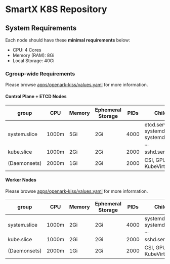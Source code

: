 # SmartX K8S Repository

## System Requirements

Each node should have these **minimal requirements** below:

- CPU: 4 Cores
- Memory (RAM): 8Gi
- Local Storage: 40Gi

### Cgroup-wide Requirements

Please browse [apps/openark-kiss/values.yaml](apps/openark-kiss/values.yaml) for more information.

#### Control Plane + ETCD Nodes

| group        | CPU   | Memory | Ephemeral Storage | PIDs | Children                                   |
| ------------ | ----- | ------ | ----------------- | ---- | ------------------------------------------ |
| system.slice | 1000m | 5Gi    | 2Gi               | 4000 | etcd.service, systemd-systemd.service, ... |
| kube.slice   | 1000m | 2Gi    | 2Gi               | 2000 | sshd.service, ...                          |
| (Daemonsets) | 2000m | 1Gi    | 2Gi               | 2000 | CSI, GPU, KubeVirt, ...                    |

#### Worker Nodes

Please browse [apps/openark-kiss/values.yaml](apps/openark-kiss/values.yaml) for more information.

| group        | CPU   | Memory | Ephemeral Storage | PIDs | Children                     |
| ------------ | ----- | ------ | ----------------- | ---- | ---------------------------- |
| system.slice | 1000m | 2Gi    | 2Gi               | 4000 | systemd-systemd.service, ... |
| kube.slice   | 1000m | 2Gi    | 2Gi               | 2000 | sshd.service, ...            |
| (Daemonsets) | 2000m | 1Gi    | 2Gi               | 2000 | CSI, GPU, KubeVirt, ...      |
